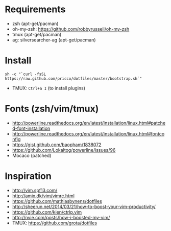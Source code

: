 # Requirements

* zsh (apt-get/pacman)
* oh-my-zsh: https://github.com/robbyrussell/oh-my-zsh
* tmux (apt-get/pacman)
* ag: silversearcher-ag (apt-get/pacman)

# Install

```
sh -c "`curl -fsSL https://raw.github.com/pricco/dotfiles/master/bootstrap.sh`"
```

* TMUX: `Ctrl+a I` (to install plugins)

# Fonts (zsh/vim/tmux)

* http://powerline.readthedocs.org/en/latest/installation/linux.html#patched-font-installation
* http://powerline.readthedocs.org/en/latest/installation/linux.html#fontconfig
* https://gist.github.com/baopham/1838072
* https://github.com/Lokaltog/powerline/issues/96
* Mocaco (patched)

# Inspiration

* http://vim.spf13.com/
* http://amix.dk/vim/vimrc.html
* https://github.com/mathiasbynens/dotfiles
* http://sheerun.net/2014/03/21/how-to-boost-your-vim-productivity/
* https://github.com/kien/ctrlp.vim
* http://nvie.com/posts/how-i-boosted-my-vim/
* TMUX: https://github.com/grota/dotfiles
